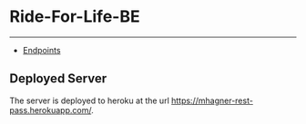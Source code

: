 # Ride-For-Life-BE
---

* [Endpoints](#endpoints)

## Deployed Server

The server is deployed to heroku at the url [https:\/\/mhagner-rest-pass.herokuapp.com/](https://ride-for-life-bw.herokuapp.com/).
